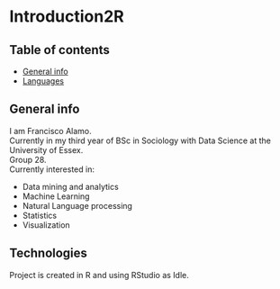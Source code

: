 # Introduction2R
## Table of contents
* [General info](#general-info)
* [Languages](#technologies)

## General info
  I am Francisco Alamo.<br/>
  Currently in my third year of BSc in Sociology with Data Science at the University of Essex.<br/>
  Group 28.<br/>
  Currently interested in: 
  - Data mining and analytics
  - Machine Learning
  - Natural Language processing
  - Statistics
  - Visualization
  
## Technologies
Project is created in R and using RStudio as Idle.
  
 
